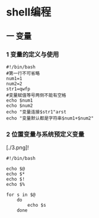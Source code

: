 # shell编程

## 一 变量

### 1 变量的定义与使用

```shell
#!/bin/bash
#第一行不可省略
num1=1
num2=2
str1=qwfp
#变量赋值等号两侧不能有空格
echo $num1
echo $num2
echo "变量连接$str1"arst
echo "变量默认都是字符串$num1+$num2"
```

### 2 位置变量与系统预定义变量

[./3.png]!

```shell
#!/bin/bash

echo $@
echo $*
echo $!
echo $%

for s in $@
	do
		echo $s
	done
```



